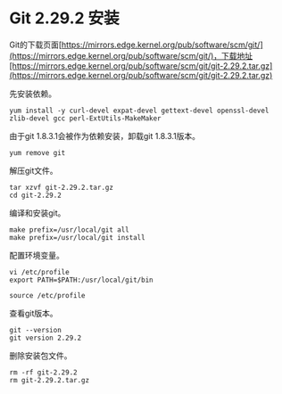 # Git 2.29.2 安装

Git的下载页面[https://mirrors.edge.kernel.org/pub/software/scm/git/](https://mirrors.edge.kernel.org/pub/software/scm/git/)，下载地址[https://mirrors.edge.kernel.org/pub/software/scm/git/git-2.29.2.tar.gz](https://mirrors.edge.kernel.org/pub/software/scm/git/git-2.29.2.tar.gz)

先安装依赖。

    yum install -y curl-devel expat-devel gettext-devel openssl-devel zlib-devel gcc perl-ExtUtils-MakeMaker

由于git 1.8.3.1会被作为依赖安装，卸载git 1.8.3.1版本。

    yum remove git

解压git文件。

    tar xzvf git-2.29.2.tar.gz
    cd git-2.29.2

编译和安装git。

    make prefix=/usr/local/git all
    make prefix=/usr/local/git install

配置环境变量。

    vi /etc/profile
    export PATH=$PATH:/usr/local/git/bin

    source /etc/profile

查看git版本。

    git --version
    git version 2.29.2

删除安装包文件。

    rm -rf git-2.29.2
    rm git-2.29.2.tar.gz

